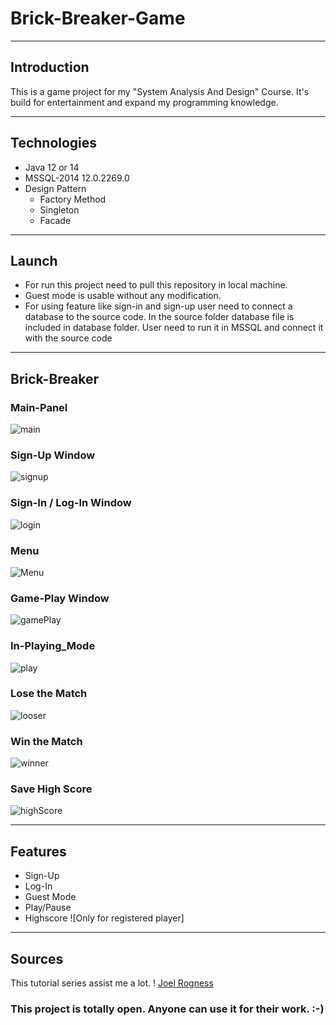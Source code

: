 # Brick-Breaker-Game

___
## Introduction
This is a game project for my "System Analysis And Design" Course.
It's build for entertainment and expand my programming knowledge.

___

## Technologies
- Java 12 or 14
- MSSQL-2014 12.0.2269.0
- Design Pattern
	- Factory Method
	- Singleton
	- Facade

___
## Launch

- For run this project need to pull this repository in local machine.
- Guest mode is usable without any modification. 
- For using feature like sign-in and sign-up user need to connect a database to the source code.
	In the source folder database file is included in database folder. User need to run it in MSSQL and connect it with the source code

___
## Brick-Breaker
### Main-Panel

![main](./images/mainPanel.png)

### Sign-Up Window


![signup](./images/signUp.png)

### Sign-In / Log-In Window

![login](./images/logIn.png)

### Menu 

![Menu](./images/menu.png)

### Game-Play Window

![gamePlay](./images/gamePlay.png)

### In-Playing_Mode

![play](./images/play.png)

### Lose the Match

![looser](./images/looser.png)

### Win the Match

![winner](./images/winner.png)

### Save High Score

![highScore](./images/highScore.png)
___

## Features
- Sign-Up
- Log-In
- Guest Mode
- Play/Pause
- Highscore ![Only for registered player]
___

## Sources
This tutorial series assist me a lot.
! [Joel Rogness](https://www.youtube.com/watch?v=Qc_OlE1Xn38&list=PLn6h3KPOiM-ErYSmMH1ULtyKTE765d0V3)

### This project is totally open. Anyone can use it for their work. :-)
